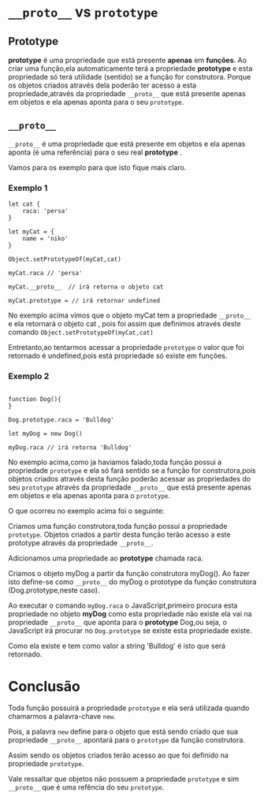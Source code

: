 # `__proto__` vs `prototype`

## Prototype
__prototype__ é uma propriedade que está presente __apenas__ em __funções__. Ao criar uma função,ela automaticamente terá a propriedade __prototype__  e esta propriedade só terá utilidade (sentido) se a função for construtora.
Porque os objetos criados através dela poderão ter acesso a esta propriedade,através da propriedade `__proto__` que está presente apenas em objetos e ela apenas aponta para o seu `prototype`.


## `__proto__`

`__proto__`   é uma propriedade que está presente em objetos e ela apenas aponta (é uma referência) para o seu real __prototype__ .

Vamos para os exemplo para que isto fique mais claro.

### Exemplo 1

```
let cat {
    raca: 'persa'
}

let myCat = {
    name = 'niko'
}

Object.setPrototypeOf(myCat,cat)

myCat.raca // 'persa'

myCat.__proto__  // irá retorna o objeto cat

myCat.prototype = // irá retornar undefined

```
No exemplo acima vimos que o objeto myCat tem a propriedade `__proto__ ` e ela retornará o objeto cat , pois foi assim que definimos através deste comando `Object.setPrototypeOf(myCat,cat)`

Entretanto,ao tentarmos acessar a propriedade `prototype` o valor que foi retornado é undefined,pois está propriedade só existe em funções.

### Exemplo 2
```

function Dog(){
}

Dog.prototype.raca = 'Bulldog'

let myDog = new Dog()

myDog.raca // irá retorna 'Bulldog'

```

No exemplo acima,como ja haviamos falado,toda função possui a propriedade `prototype` e ela só fará sentido se a função for construtora,pois objetos criados através desta função poderão acessar as propriedades do seu `prototype` através da propriedade `__proto__` que está presente apenas em objetos e ela apenas aponta para o `prototype`.

O que ocorreu no exemplo acima foi o seguinte:

Criamos uma função construtora,toda função possui a propriedade `prototype`. Objetos criados a partir desta função terão acesso a este prototype através da propriedade `__proto__`.

Adicionamos uma propriedade ao __prototype__ chamada raca.

Criamos o objeto myDog a partir da função construtora myDog(). Ao fazer isto define-se como `__proto__` do myDog o prototype da função construtora (Dog.prototype,neste caso).

Ao executar o comando `myDog.raca` o JavaScript,primeiro procura esta propriedade no objeto __myDog__ como esta propriedade não existe ela vai na propriedade `__proto__` que aponta para o __prototype__ Dog,ou seja, o JavaScript irá procurar no `Dog.prototype` se existe esta propriedade existe. 

Como ela existe e tem como valor a string 'Bulldog' é isto que será retornado.


# Conclusão

Toda função possuirá a propriedade `prototype` e ela será utilizada quando chamarmos a palavra-chave `new`.

Pois, a palavra `new` define para o objeto que está sendo criado que sua propriedade `__proto__` apontará para o `prototype` da função construtora.

Assim sendo os objetos criados terão acesso ao que foi definido na propriedade `prototype`.

Vale ressaltar que objetos não possuem a propriedade `prototype` e sim `__proto__` que é uma refência do seu `prototype`.





